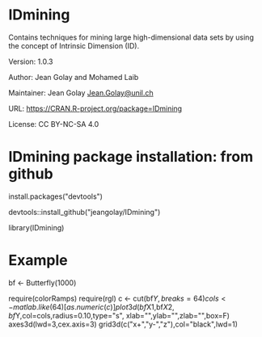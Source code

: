 # IDmining
Contains techniques for mining large high-dimensional data sets
by using the concept of Intrinsic Dimension (ID).

Version: 1.0.3

Author: Jean Golay and Mohamed Laib

Maintainer: Jean Golay Jean.Golay@unil.ch

URL: https://CRAN.R-project.org/package=IDmining

License: CC BY-NC-SA 4.0


# IDmining package installation: from github
install.packages("devtools")

devtools::install_github("jeangolay/IDmining")

library(IDmining)

# Example
bf <- Butterfly(1000)

require(colorRamps)
require(rgl)
c <- cut(bf$Y,breaks=64)
cols <- matlab.like(64)[as.numeric(c)]
plot3d(bf$X1,bf$X2,bf$Y,col=cols,radius=0.10,type="s",
xlab="",ylab="",zlab="",box=F)
axes3d(lwd=3,cex.axis=3)
grid3d(c("x+","y-","z"),col="black",lwd=1)
